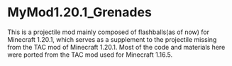 # MyMod1.20.1_Grenades
This is a projectile mod mainly composed of flashballs(as of now) for Minecraft 1.20.1, which serves as a supplement to the projectile missing from the TAC mod of Minecraft 1.20.1. Most of the code and materials here were ported from the TAC mod used for Minecraft 1.16.5. 
